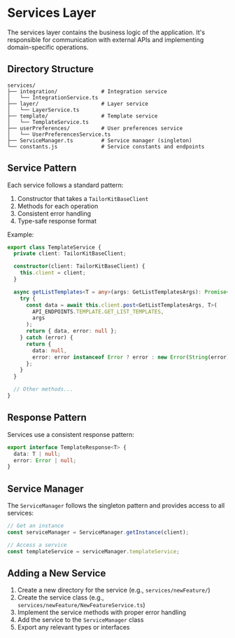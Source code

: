 # Services Layer

The services layer contains the business logic of the application. It's responsible for communication with external APIs and implementing domain-specific operations.

## Directory Structure

```
services/
├── integration/              # Integration service
│   └── IntegrationService.ts
├── layer/                    # Layer service
│   └── LayerService.ts
├── template/                 # Template service
│   └── TemplateService.ts
├── userPreferences/          # User preferences service
│   └── UserPreferencesService.ts
├── ServiceManager.ts         # Service manager (singleton)
└── constants.js              # Service constants and endpoints
```

## Service Pattern

Each service follows a standard pattern:

1. Constructor that takes a `TailorKitBaseClient`
2. Methods for each operation
3. Consistent error handling
4. Type-safe response format

Example:

```typescript
export class TemplateService {
  private client: TailorKitBaseClient;

  constructor(client: TailorKitBaseClient) {
    this.client = client;
  }

  async getListTemplates<T = any>(args: GetListTemplatesArgs): Promise<TemplateResponse<T>> {
    try {
      const data = await this.client.post<GetListTemplatesArgs, T>(
        API_ENDPOINTS.TEMPLATE.GET_LIST_TEMPLATES,
        args
      );
      return { data, error: null };
    } catch (error) {
      return {
        data: null,
        error: error instanceof Error ? error : new Error(String(error))
      };
    }
  }

  // Other methods...
}
```

## Response Pattern

Services use a consistent response pattern:

```typescript
export interface TemplateResponse<T> {
  data: T | null;
  error: Error | null;
}
```

## Service Manager

The `ServiceManager` follows the singleton pattern and provides access to all services:

```typescript
// Get an instance
const serviceManager = ServiceManager.getInstance(client);

// Access a service
const templateService = serviceManager.templateService;
```

## Adding a New Service

1. Create a new directory for the service (e.g., `services/newFeature/`)
2. Create the service class (e.g., `services/newFeature/NewFeatureService.ts`)
3. Implement the service methods with proper error handling
4. Add the service to the `ServiceManager` class
5. Export any relevant types or interfaces

